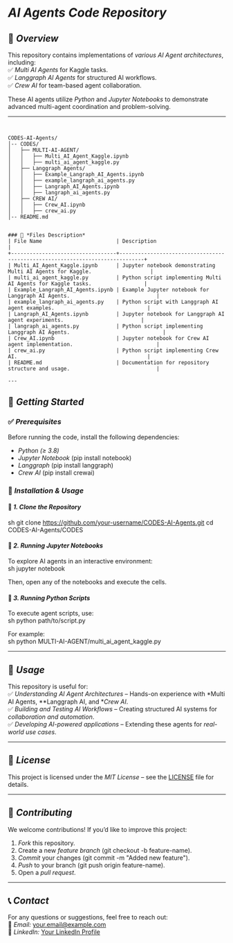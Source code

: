 # *AI Agents Code Repository*  

## 📌 *Overview*  
This repository contains implementations of *various AI Agent architectures*, including:  
✅ *Multi AI Agents* for Kaggle tasks.  
✅ *Langgraph AI Agents* for structured AI workflows.  
✅ *Crew AI* for team-based agent collaboration.  

These AI agents utilize *Python* and *Jupyter Notebooks* to demonstrate advanced multi-agent coordination and problem-solving.  

---

```## 📂 *Repository Structure*  


CODES-AI-Agents/
│-- CODES/
│   ├── MULTI-AI-AGENT/
│   │   ├── Multi_AI_Agent_Kaggle.ipynb
│   │   ├── multi_ai_agent_kaggle.py
│   ├── Langgraph Agents/
│   │   ├── Example_Langraph_AI_Agents.ipynb
│   │   ├── example_langraph_ai_agents.py
│   │   ├── Langraph_AI_Agents.ipynb
│   │   ├── langraph_ai_agents.py
│   ├── CREW AI/
│   │   ├── Crew_AI.ipynb
│   │   ├── crew_ai.py
│-- README.md


### 📄 *Files Description*  
| File Name                        | Description                                                                  |
+----------------------------------+------------------------------------------------------------------------------+
| Multi_AI_Agent_Kaggle.ipynb      | Jupyter notebook demonstrating Multi AI Agents for Kaggle.                   |
| multi_ai_agent_kaggle.py         | Python script implementing Multi AI Agents for Kaggle tasks.                 |
| Example_Langraph_AI_Agents.ipynb | Example Jupyter notebook for Langgraph AI Agents.                            |
| example_langraph_ai_agents.py    | Python script with Langgraph AI agent examples.                              |
| Langraph_AI_Agents.ipynb         | Jupyter notebook for Langgraph AI agent experiments.                         |
| langraph_ai_agents.py            | Python script implementing Langgraph AI Agents.                              |
| Crew_AI.ipynb                    | Jupyter notebook for Crew AI agent implementation.                           |
| crew_ai.py                       | Python script implementing Crew AI.                                          |
| README.md                        | Documentation for repository structure and usage.                            |

---
```
## 🚀 *Getting Started*  

### ✅ *Prerequisites*  
Before running the code, install the following dependencies:  
- *Python (≥ 3.8)*  
- *Jupyter Notebook* (pip install notebook)  
- *Langgraph* (pip install langgraph)  
- *Crew AI* (pip install crewai)  

### 🔧 *Installation & Usage*  

#### 🔹 *1. Clone the Repository*  
sh
git clone https://github.com/your-username/CODES-AI-Agents.git
cd CODES-AI-Agents/CODES


#### 🔹 *2. Running Jupyter Notebooks*  
To explore AI agents in an interactive environment:  
sh
jupyter notebook

Then, open any of the notebooks and execute the cells.  

#### 🔹 *3. Running Python Scripts*  
To execute agent scripts, use:  
sh
python path/to/script.py

For example:  
sh
python MULTI-AI-AGENT/multi_ai_agent_kaggle.py


---

## 📖 *Usage*  
This repository is useful for:  
✅ *Understanding AI Agent Architectures* – Hands-on experience with *Multi AI Agents, **Langgraph AI, and **Crew AI*.  
✅ *Building and Testing AI Workflows* – Creating structured AI systems for *collaboration and automation*.  
✅ *Developing AI-powered applications* – Extending these agents for *real-world use cases*.  

---

## 📜 *License*  
This project is licensed under the *MIT License* – see the [LICENSE](LICENSE) file for details.  

---

## 🤝 *Contributing*  
We welcome contributions! If you’d like to improve this project:  
1. *Fork* this repository.  
2. Create a new *feature branch* (git checkout -b feature-name).  
3. *Commit* your changes (git commit -m "Added new feature").  
4. *Push* to your branch (git push origin feature-name).  
5. Open a *pull request*.  

---

## 📞 *Contact*  
For any questions or suggestions, feel free to reach out:  
📧 *Email:* your.email@example.com  
🔗 *LinkedIn:* [Your LinkedIn Profile](https://linkedin.com/in/your-profile)
